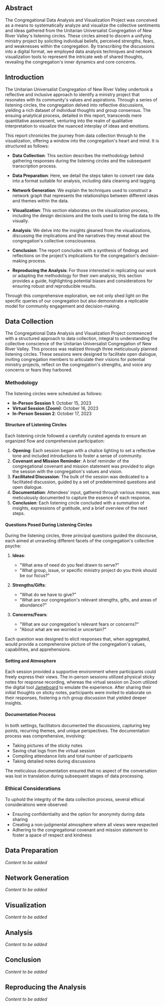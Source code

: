 
## Abstract

The Congregational Data Analysis and Visualization Project was conceived as a means to systematically analyze and visualize the collective sentiments and ideas gathered from the Unitarian Universalist Congregation of New River Valley's listening circles. These circles aimed to discern a unifying ministry project by soliciting individual beliefs, perceived strengths, fears, and weaknesses within the congregation. By transcribing the discussions into a digital format, we employed data analysis techniques and network visualization tools to represent the intricate web of shared thoughts, revealing the congregation's inner dynamics and core concerns.

## Introduction

The Unitarian Universalist Congregation of New River Valley undertook a reflective and inclusive approach to identify a ministry project that resonates with its community's values and aspirations. Through a series of listening circles, the congregation delved into reflective discussions, yielding a rich dataset of individual thoughts and group consensus. The ensuing analytical process, detailed in this report, transcends mere quantitative assessment, venturing into the realm of qualitative interpretation to visualize the nuanced interplay of ideas and emotions.

This report chronicles the journey from data collection through to the visualization, offering a window into the congregation's heart and mind. It is structured as follows:

- **Data Collection**: This section describes the methodology behind gathering responses during the listening circles and the subsequent transcription process.

- **Data Preparation**: Here, we detail the steps taken to convert raw data into a format suitable for analysis, including data cleaning and tagging.

- **Network Generation**: We explain the techniques used to construct a network graph that represents the relationships between different ideas and themes within the data.

- **Visualization**: This section elaborates on the visualization process, including the design decisions and the tools used to bring the data to life visually.

- **Analysis**: We delve into the insights gleaned from the visualizations, discussing the implications and the narratives they reveal about the congregation's collective consciousness.

- **Conclusion**: The report concludes with a synthesis of findings and reflections on the project's implications for the congregation's decision-making process.

- **Reproducing the Analysis**: For those interested in replicating our work or adapting the methodology for their own analysis, this section provides a guide, highlighting potential biases and considerations for ensuring robust and reproducible results.

Through this comprehensive exploration, we not only shed light on the specific queries of our congregation but also demonstrate a replicable model for community engagement and decision-making.


## Data Collection

The Congregational Data Analysis and Visualization Project commenced with a structured approach to data collection, integral to understanding the collective conscience of the Unitarian Universalist Congregation of New River Valley. This process was realized through three meticulously planned listening circles. These sessions were designed to facilitate open dialogue, inviting congregation members to articulate their visions for potential ministry projects, reflect on the congregation's strengths, and voice any concerns or fears they harbored.

### Methodology

The listening circles were scheduled as follows:

- **In-Person Session 1**: October 15, 2023
- **Virtual Session (Zoom)**: October 16, 2023
- **In-Person Session 2**: October 17, 2023

#### Structure of Listening Circles

Each listening circle followed a carefully curated agenda to ensure an organized flow and comprehensive participation:

1. **Opening**: Each session began with a chalice lighting to set a reflective tone and included introductions to foster a sense of community.
2. **Covenant and Mission Reminder**: A brief reminder of the congregational covenant and mission statement was provided to align the session with the congregation's values and vision.
3. **Facilitated Discussion**: The bulk of the session was dedicated to a facilitated discussion, guided by a set of predetermined questions and open dialogue.
4. **Documentation**: Attendees' input, gathered through various means, was meticulously documented to capture the essence of each response.
5. **Conclusion**: Each listening circle concluded with a summation of insights, expressions of gratitude, and a brief overview of the next steps.

#### Questions Posed During Listening Circles

During the listening circles, three principal questions guided the discourse, each aimed at unraveling different facets of the congregation's collective psyche:

1. **Ideas**: 
   - "What area of need do you feel drawn to serve?"
   - "What group, issue, or specific ministry project do you think should be our focus?"

2. **Strengths/Gifts**: 
   - "What do we have to give?"
   - "What are our congregation's relevant strengths, gifts, and areas of abundance?"

3. **Concerns/Fears**: 
   - "What are our congregation's relevant fears or concerns?"
   - "About what are we worried or uncertain?"

Each question was designed to elicit responses that, when aggregated, would provide a comprehensive picture of the congregation's values, capabilities, and apprehensions.


#### Setting and Atmosphere

Each session provided a supportive environment where participants could freely express their views. The in-person sessions utilized physical sticky notes for response recording, whereas the virtual session on Zoom utilized the digital tool [Jameboard](https://support.google.com/jamboard/answer/7424836?hl=en) to emulate the experience. After sharing their initial thoughts on sticky notes, participants were invited to elaborate on their responses, fostering a rich group discussion that yielded deeper insights.

#### Documentation Process

In both settings, facilitators documented the discussions, capturing key points, recurring themes, and unique perspectives. The documentation process was comprehensive, involving:

- Taking pictures of the sticky notes
- Saving chat logs from the virtual session
- Compiling attendance lists and total number of participants
- Taking detailed notes during discussions

The meticulous documentation ensured that no aspect of the conversation was lost in translation during subsequent stages of data processing.

### Ethical Considerations

To uphold the integrity of the data collection process, several ethical considerations were observed:

- Ensuring confidentiality and the option for anonymity during data sharing
- Creating a non-judgmental atmosphere where all views were respected
- Adhering to the congregational covenant and mission statement to foster a space of respect and kindness

## Data Preparation

*Content to be added*

## Network Generation

*Content to be added*

## Visualization

*Content to be added*

## Analysis

*Content to be added*

## Conclusion

*Content to be added*

## Reproducing the Analysis

*Content to be added*

